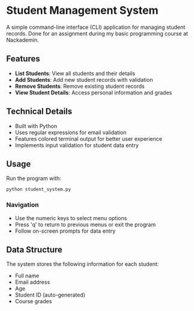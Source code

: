 # Student Management System

A simple command-line interface (CLI) application for managing student records.
Done for an assignment during my basic programming course at Nackademin.

## Features

- **List Students**: View all students and their details
- **Add Students**: Add new student records with validation
- **Remove Students**: Remove existing student records
- **View Student Details**: Access personal information and grades

## Technical Details

- Built with Python
- Uses regular expressions for email validation
- Features colored terminal output for better user experience
- Implements input validation for student data entry

## Usage

Run the program with:

```bash
python student_system.py
```

### Navigation

- Use the numeric keys to select menu options
- Press 'q' to return to previous menus or exit the program
- Follow on-screen prompts for data entry

## Data Structure

The system stores the following information for each student:
- Full name
- Email address
- Age
- Student ID (auto-generated)
- Course grades
